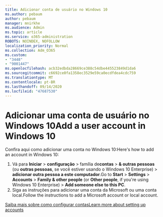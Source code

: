 ```yaml
---
title: Adicionar conta de usuário no Windows 10
ms.author: pebaum
author: pebaum
manager: mnirkhe
ms.audience: Admin
ms.topic: article
ms.service: o365-administration
ROBOTS: NOINDEX, NOFOLLOW
localization_priority: Normal
ms.collection: Adm_O365
ms.custom:
- "3448"
- "9001447"
ms.openlocfilehash: acb32edbda28669ce388c54dbe445523849d1da6
ms.sourcegitcommit: c6692ce0fa1358ec3529e59ca0ecdfdea4cdc759
ms.translationtype: MT
ms.contentlocale: pt-BR
ms.lasthandoff: 09/14/2020
ms.locfileid: "47687530"
---
```

# <a name="add-a-user-account-in-windows-10"></a><span data-ttu-id="5b2e1-102">Adicionar uma conta de usuário no Windows 10</span><span class="sxs-lookup"><span data-stu-id="5b2e1-102">Add a user account in Windows 10</span></span>

<span data-ttu-id="5b2e1-103">Confira aqui como adicionar uma conta no Windows 10:</span><span class="sxs-lookup"><span data-stu-id="5b2e1-103">Here's how to add an account in Windows 10:</span></span>

1. <span data-ttu-id="5b2e1-104">Vá para **Iniciar**  >  **configuração**  >  família de**contas**  >  **& outras pessoas** (ou **outras pessoas**, se você estiver usando o Windows 10 Enterprise) > **adicionar outra pessoa a este computador**.</span><span class="sxs-lookup"><span data-stu-id="5b2e1-104">Go to **Start** > **Settings** > **Accounts** > **Family & other people** (or **Other people**, if you're using Windows 10 Enterprise) > **Add someone else to this PC**.</span></span>
2. <span data-ttu-id="5b2e1-105">Siga as instruções para adicionar uma conta da Microsoft ou uma conta local.</span><span class="sxs-lookup"><span data-stu-id="5b2e1-105">Follow the instructions to add a Microsoft account or local account.</span></span>

[<span data-ttu-id="5b2e1-106">Saiba mais sobre como configurar contas</span><span class="sxs-lookup"><span data-stu-id="5b2e1-106">Learn more about setting up accounts</span></span>](https://support.microsoft.com/help/17197/)